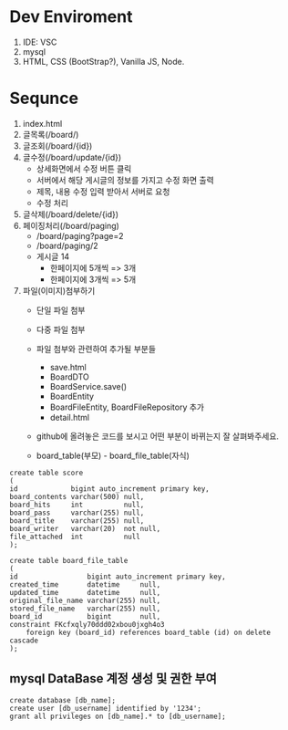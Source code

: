 # Dev Enviroment
1. IDE: VSC
2. mysql
3. HTML, CSS (BootStrap?), Vanilla JS, Node.

# Sequnce 
1. index.html
2. 글목록(/board/)
3. 글조회(/board/{id})
4. 글수정(/board/update/{id})
    - 상세화면에서 수정 버튼 클릭 
    - 서버에서 해당 게시글의 정보를 가지고 수정 화면 출력 
    - 제목, 내용 수정 입력 받아서 서버로 요청 
    - 수정 처리 
5. 글삭제(/board/delete/{id})
6. 페이징처리(/board/paging)
    - /board/paging?page=2
    - /board/paging/2
    - 게시글 14
      - 한페이지에 5개씩 => 3개
      - 한페이지에 3개씩 => 5개
7. 파일(이미지)첨부하기 
   - 단일 파일 첨부
   - 다중 파일 첨부
   - 파일 첨부와 관련하여 추가될 부분들  
     - save.html  
     - BoardDTO  
     - BoardService.save()  
     - BoardEntity
     - BoardFileEntity, BoardFileRepository 추가
     - detail.html
   - github에 올려놓은 코드를 보시고 어떤 부분이 바뀌는지 잘 살펴봐주세요. 

    - board_table(부모) - board_file_table(자식)
```
create table score
(
id             bigint auto_increment primary key,
board_contents varchar(500) null,
board_hits     int          null,
board_pass     varchar(255) null,
board_title    varchar(255) null,
board_writer   varchar(20)  not null,
file_attached  int          null
);

create table board_file_table
(
id                 bigint auto_increment primary key,
created_time       datetime     null,
updated_time       datetime     null,
original_file_name varchar(255) null,
stored_file_name   varchar(255) null,
board_id           bigint       null,
constraint FKcfxqly70ddd02xbou0jxgh4o3
    foreign key (board_id) references board_table (id) on delete cascade
);
```










## mysql DataBase 계정 생성 및 권한 부여 
```
create database [db_name];
create user [db_username] identified by '1234';
grant all privileges on [db_name].* to [db_username];
```

